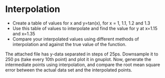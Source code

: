 # Interpolation

* Create a table of values for x and y=tan(x), for x = 1, 1.1, 1.2 and 1.3
* Use this table of values to interpolate and find the value for y at x=1.15 and x=1.35
* Compare your interpolated values using different methods of interpolation and against  the true value of the function.

The attached file has y-data separated in steps of 25ps. Downsample it to 250 ps (take every 10th point) and plot it in gnuplot. Now, generate the intermediate points using interpolation, and compare the root mean square error between the actual data set and the interpolated points.
